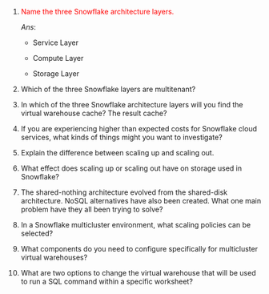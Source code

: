 1. <span style="color: red;">Name the three Snowflake architecture layers.</span>
   
   <i>Ans</i>: 
   - Service Layer
   
   - Compute Layer
   
   - Storage Layer
2. Which of the three Snowflake layers are multitenant?
3. In which of the three Snowflake architecture layers will you find the
   virtual warehouse cache? The result cache?
4. If you are experiencing higher than expected costs for Snowflake
   cloud services, what kinds of things might you want to investigate?
5. Explain the difference between scaling up and scaling out.
6. What effect does scaling up or scaling out have on storage used in
   Snowflake?
7. The shared-nothing architecture evolved from the shared-disk
   architecture. NoSQL alternatives have also been created. What one
   main problem have they all been trying to solve?
8. In a Snowflake multicluster environment, what scaling policies can be
   selected?
9. What components do you need to configure specifically for
   multicluster virtual warehouses?
10. What are two options to change the virtual warehouse that will be used
    to run a SQL command within a specific worksheet?
